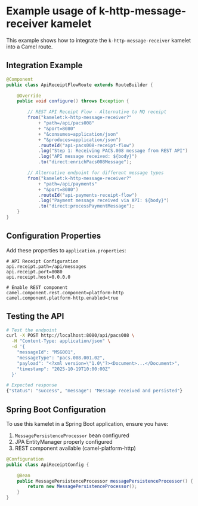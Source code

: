 # Example usage of k-http-message-receiver kamelet

This example shows how to integrate the `k-http-message-receiver` kamelet into a Camel route.

## Integration Example

```java
@Component
public class ApiReceiptFlowRoute extends RouteBuilder {

    @Override
    public void configure() throws Exception {

        // REST API Receipt Flow - Alternative to MQ receipt
        from("kamelet:k-http-message-receiver?"
            + "path=/api/pacs008"
            + "&port=8080"
            + "&consumes=application/json"
            + "&produces=application/json")
            .routeId("api-pacs008-receipt-flow")
            .log("Step 1: Receiving PACS.008 message from REST API")
            .log("API message received: ${body}")
            .to("direct:enrichPacs008Message");

        // Alternative endpoint for different message types
        from("kamelet:k-http-message-receiver?"
            + "path=/api/payments"
            + "&port=8080")
            .routeId("api-payments-receipt-flow")
            .log("Payment message received via API: ${body}")
            .to("direct:processPaymentMessage");
    }
}
```

## Configuration Properties

Add these properties to `application.properties`:

```properties
# API Receipt Configuration
api.receipt.path=/api/messages
api.receipt.port=8080
api.receipt.host=0.0.0.0

# Enable REST component
camel.component.rest.component=platform-http
camel.component.platform-http.enabled=true
```

## Testing the API

```bash
# Test the endpoint
curl -X POST http://localhost:8080/api/pacs008 \
  -H "Content-Type: application/json" \
  -d '{
    "messageId": "MSG001",
    "messageType": "pacs.008.001.02",
    "payload": "<?xml version=\"1.0\"?><Document>...</Document>",
    "timestamp": "2025-10-19T10:00:00Z"
  }'

# Expected response
{"status": "success", "message": "Message received and persisted"}
```

## Spring Boot Configuration

To use this kamelet in a Spring Boot application, ensure you have:

1. `MessagePersistenceProcessor` bean configured
2. JPA EntityManager properly configured
3. REST component available (camel-platform-http)

```java
@Configuration
public class ApiReceiptConfig {

    @Bean
    public MessagePersistenceProcessor messagePersistenceProcessor() {
        return new MessagePersistenceProcessor();
    }
}
```
